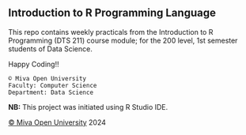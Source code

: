 ## Introduction to R Programming Language

This repo contains weekly practicals from the Introduction to R Programming (DTS 211) course module; for the 200 level, 1st semester students of Data Science.

Happy Coding!!

```{r setup}
© Miva Open University
Faculty: Computer Science
Department: Data Science
```

**NB:** This project was initiated using R Studio IDE.

[© Miva Open University](https://miva.university/bsc-in-data-science) 2024
